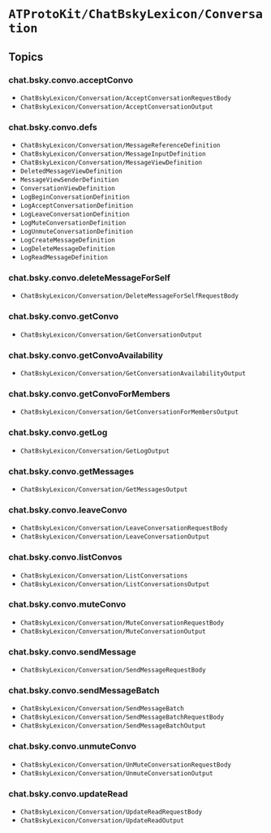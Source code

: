 # ``ATProtoKit/ChatBskyLexicon/Conversation``

## Topics

### chat.bsky.convo.acceptConvo

- ``ChatBskyLexicon/Conversation/AcceptConversationRequestBody``
- ``ChatBskyLexicon/Conversation/AcceptConversationOutput``

### chat.bsky.convo.defs

- ``ChatBskyLexicon/Conversation/MessageReferenceDefinition``
- ``ChatBskyLexicon/Conversation/MessageInputDefinition``
- ``ChatBskyLexicon/Conversation/MessageViewDefinition``
- ``DeletedMessageViewDefinition``
- ``MessageViewSenderDefinition``
- ``ConversationViewDefinition``
- ``LogBeginConversationDefinition``
- ``LogAcceptConversationDefinition``
- ``LogLeaveConversationDefinition``
- ``LogMuteConversationDefinition``
- ``LogUnmuteConversationDefinition``
- ``LogCreateMessageDefinition``
- ``LogDeleteMessageDefinition``
- ``LogReadMessageDefinition``

### chat.bsky.convo.deleteMessageForSelf

- ``ChatBskyLexicon/Conversation/DeleteMessageForSelfRequestBody``

### chat.bsky.convo.getConvo

- ``ChatBskyLexicon/Conversation/GetConversationOutput``

### chat.bsky.convo.getConvoAvailability

- ``ChatBskyLexicon/Conversation/GetConversationAvailabilityOutput``

### chat.bsky.convo.getConvoForMembers

- ``ChatBskyLexicon/Conversation/GetConversationForMembersOutput``

### chat.bsky.convo.getLog

- ``ChatBskyLexicon/Conversation/GetLogOutput``

### chat.bsky.convo.getMessages

- ``ChatBskyLexicon/Conversation/GetMessagesOutput``

### chat.bsky.convo.leaveConvo

- ``ChatBskyLexicon/Conversation/LeaveConversationRequestBody``
- ``ChatBskyLexicon/Conversation/LeaveConversationOutput``

### chat.bsky.convo.listConvos

- ``ChatBskyLexicon/Conversation/ListConversations``
- ``ChatBskyLexicon/Conversation/ListConversationsOutput``

### chat.bsky.convo.muteConvo

- ``ChatBskyLexicon/Conversation/MuteConversationRequestBody``
- ``ChatBskyLexicon/Conversation/MuteConversationOutput``

### chat.bsky.convo.sendMessage

- ``ChatBskyLexicon/Conversation/SendMessageRequestBody``

### chat.bsky.convo.sendMessageBatch

- ``ChatBskyLexicon/Conversation/SendMessageBatch``
- ``ChatBskyLexicon/Conversation/SendMessageBatchRequestBody``
- ``ChatBskyLexicon/Conversation/SendMessageBatchOutput``

### chat.bsky.convo.unmuteConvo

- ``ChatBskyLexicon/Conversation/UnMuteConversationRequestBody``
- ``ChatBskyLexicon/Conversation/UnmuteConversationOutput``

### chat.bsky.convo.updateRead

- ``ChatBskyLexicon/Conversation/UpdateReadRequestBody``
- ``ChatBskyLexicon/Conversation/UpdateReadOutput``
